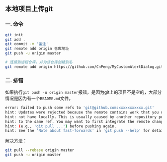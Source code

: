 ## 本地项目上传git

### 一. 命令
```sh
git init
git add .
git commit -m '备注'
git remote add origin 仓库地址
git push -u origin master
```

```sh
# 连接到远程仓库，并为该仓库创建别名
git remote add origin https://github.com/CnPeng/MyCustomAlertDialog.git
```

### 二. 排错
如果执行`git push -u origin master`报错，是因为git上的项目不是空的，大部分情况是因为有一个`README.md`文件。
```sh
error: failed to push some refs to 'git@github.com:xxxxxxxxxxx.git'
hint: Updates were rejected because the remote contains work that you do
hint: not have locally. This is usually caused by another repository pushing
hint: to the same ref. You may want to first integrate the remote changes
hint: (e.g., 'git pull ...') before pushing again.
hint: See the 'Note about fast-forwards' in 'git push --help' for details.
```
解决方法：
```sh
git pull --rebase origin master
git push -u origin master
```